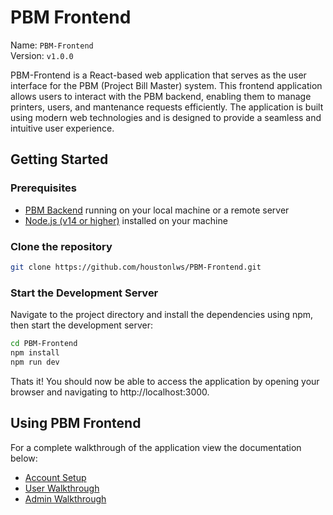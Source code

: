 # PBM Frontend

Name: `PBM-Frontend`  
Version: `v1.0.0` 

PBM-Frontend is a React-based web application that serves as the user interface for the PBM (Project Bill Master) system. This frontend application allows users to interact with the PBM backend, enabling them to manage printers, users, and mantenance requests efficiently. The application is built using modern web technologies and is designed to provide a seamless and intuitive user experience.

## Getting Started

### Prerequisites

- [PBM Backend](https://github.com/houstonlws/PBM-Backend) running on your local machine or a remote server
- [Node.js (v14 or higher)](http://nodejs.org/en/download/) installed on your machine

### Clone the repository

```bash
git clone https://github.com/houstonlws/PBM-Frontend.git
```

### Start the Development Server

Navigate to the project directory and install the dependencies using npm, then start the development server:

```bash
cd PBM-Frontend
npm install
npm run dev
```

Thats it! You should now be able to access the application by opening your browser and navigating to http://localhost:3000.

## Using PBM Frontend

For a complete walkthrough of the application view the documentation below:

- [Account Setup](https://houstonlws.github.io/PBM/account-setup.html)
- [User Walkthrough](https://houstonlws.github.io/PBM/user-flow.html)
- [Admin Walkthrough](https://houstonlws.github.io/PBM/admin-flow.html)
